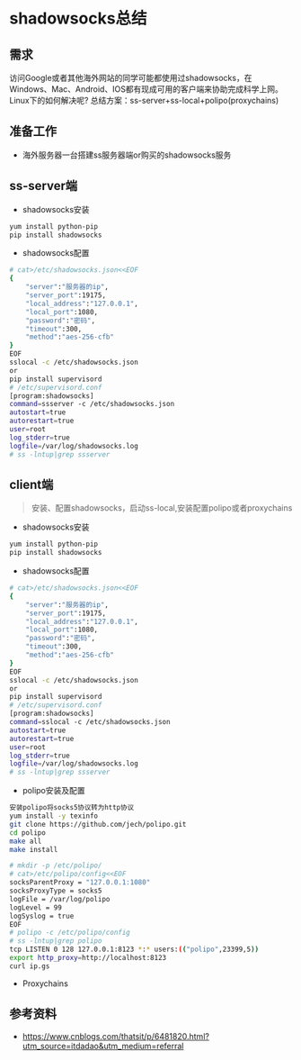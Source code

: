 # shadowsocks总结
## 需求
访问Google或者其他海外网站的同学可能都使用过shadowsocks，在Windows、Mac、Android、IOS都有现成可用的客户端来协助完成科学上网。
Linux下的如何解决呢?
总结方案：ss-server+ss-local+polipo(proxychains)
## 准备工作
- 海外服务器一台搭建ss服务器端or购买的shadowsocks服务

## ss-server端
- shadowsocks安装
``` bash
yum install python-pip
pip install shadowsocks
```
- shadowsocks配置
``` bash
# cat>/etc/shadowsocks.json<<EOF
{
    "server":"服务器的ip",
    "server_port":19175,
    "local_address":"127.0.0.1",
    "local_port":1080,
    "password":"密码",
    "timeout":300,
    "method":"aes-256-cfb"
}
EOF
sslocal -c /etc/shadowsocks.json
or
pip install supervisord
# /etc/supervisord.conf
[program:shadowsocks]
command=ssserver -c /etc/shadowsocks.json
autostart=true
autorestart=true
user=root
log_stderr=true
logfile=/var/log/shadowsocks.log
# ss -lntup|grep ssserver
```
## client端
> 安装、配置shadowsocks，启动ss-local,安装配置polipo或者proxychains

- shadowsocks安装
``` bash
yum install python-pip
pip install shadowsocks
```
- shadowsocks配置
``` bash
# cat>/etc/shadowsocks.json<<EOF
{
    "server":"服务器的ip",
    "server_port":19175,
    "local_address":"127.0.0.1",
    "local_port":1080,
    "password":"密码",
    "timeout":300,
    "method":"aes-256-cfb"
}
EOF
sslocal -c /etc/shadowsocks.json
or
pip install supervisord
# /etc/supervisord.conf
[program:shadowsocks]
command=sslocal -c /etc/shadowsocks.json
autostart=true
autorestart=true
user=root
log_stderr=true
logfile=/var/log/shadowsocks.log
# ss -lntup|grep ssserver
```
- polipo安装及配置
``` bash
安装polipo将socks5协议转为http协议
yum install -y texinfo
git clone https://github.com/jech/polipo.git
cd polipo
make all
make install

# mkdir -p /etc/polipo/
# cat>/etc/polipo/config<<EOF
socksParentProxy = "127.0.0.1:1080"
socksProxyType = socks5
logFile = /var/log/polipo
logLevel = 99
logSyslog = true
EOF
# polipo -c /etc/polipo/config
# ss -lntup|grep polipo
tcp LISTEN 0 128 127.0.0.1:8123 *:* users:(("polipo",23399,5))
export http_proxy=http://localhost:8123
curl ip.gs
```
- Proxychains

## 参考资料
- https://www.cnblogs.com/thatsit/p/6481820.html?utm_source=itdadao&utm_medium=referral

